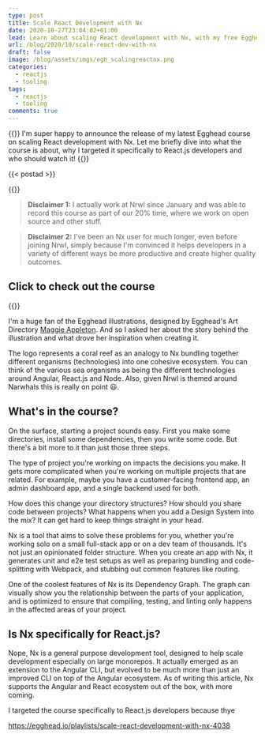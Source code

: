 ```yaml
---
type: post
title: Scale React Development with Nx
date: 2020-10-27T23:04:02+01:00
lead: Learn about scaling React development with Nx, with my free Egghead course
url: /blog/2020/10/scale-react-dev-with-nx
draft: false
image: /blog/assets/imgs/egh_scalingreactnx.png
categories:
  - reactjs
  - tooling
tags:
  - reactjs
  - tooling
comments: true
---
```


{{<intro>}}
I'm super happy to announce the release of my latest Egghead course on scaling React development with Nx. Let me briefly dive into what the course is about, why I targeted it specifically to React.js developers and who should watch it!
{{</intro>}}

<!--more-->

{{< postad >}}

{{<toc>}}

> **Disclaimer 1:** I actually work at Nrwl since January and was able to record this course as part of our 20% time, where we work on open source and other stuff. 


> **Disclaimer 2:** I've been an Nx user for much longer, even before joining Nrwl, simply because I'm convinced it helps developers in a variety of different ways be more productive and create higher quality outcomes.

## Click to check out the course

{{<egghead-course uid="playlists/scale-react-development-with-nx-4038" lesson_img="/blog/assets/imgs/egh_scalingreactnx.png" >}}

I'm a huge fan of the Egghead illustrations, designed by Egghead's Art Directory [Maggie Appleton](https://twitter.com/Mappletons). And so I asked her about the story behind the illustration and what drove her inspiration when creating it.

The logo represents a coral reef as an analogy to Nx bundling together different organisms (technologies) into one cohesive ecosystem. You can think of the various sea organisms as being the different technologies around Angular, React.js and Node. Also, given Nrwl is themed around Narwhals this is really on point :smiley:.

## What's in the course?

On the surface, starting a project sounds easy. First you make some directories, install some dependencies, then you write some code. But there's a bit more to it than just those three steps.

The type of project you're working on impacts the decisions you make. It gets more complicated when you're working on multiple projects that are related. For example, maybe you have a customer-facing frontend app, an admin dashboard app, and a single backend used for both.

How does this change your directory structures? How should you share code between projects? What happens when you add a Design System into the mix? It can get hard to keep things straight in your head.

Nx is a tool that aims to solve these problems for you, whether you're working solo on a small full-stack app or on a dev team of thousands. It's not just an opinionated folder structure. When you create an app with Nx, it generates unit and e2e test setups as well as preparing bundling and code-splitting with Webpack, and stubbing out common features like routing.

One of the coolest features of Nx is its Dependency Graph. The graph can visually show you the relationship between the parts of your application, and is optimized to ensure that compiling, testing, and linting only happens in the affected areas of your project.


## Is Nx specifically for React.js?

Nope, Nx is a general purpose development tool, designed to help scale development especially on large monorepos. It actually emerged as an extension to the Angular CLI, but evolved to be much more than just an improved CLI on top of the Angular ecosystem. As of writing this article, Nx supports the Angular and React ecosystem out of the box, with more coming.

I targeted the course specifically to React.js developers because thye 
 
https://egghead.io/playlists/scale-react-development-with-nx-4038
